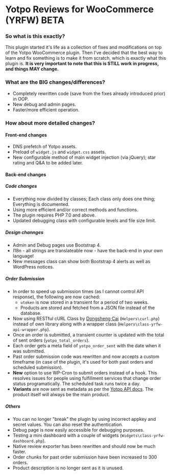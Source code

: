 # Yotpo Reviews for WooCommerce (YRFW) BETA

### So what is this exactly?
This plugin started it's life as a collection of fixes and modifications on top of the Yotpo WooCommerce plugin.
Then I've decided that the best way to learn and fix something is to make it from scratch, which is exactly what this plugin is.
__It is very important to note that this is STILL work in progress, and things MAY change.__

### What are the BIG changes/differences?
- Completely rewritten code (save from the fixes already introduced prior) in OOP.
- New debug and admin pages.
- Faster/more efficient operation.

### How about more detailed changes?
#### Front-end changes
- DNS prefetch of Yotpo assets.
- Preload of `widget.js` and `widget.css` assets.
- New configurable method of main widget injection (via jQuery); star rating and Q&A to be added later.

#### Back-end changes
##### Code changes
- Everything now divided by classes; Each class only does one thing; Everything is documented.
- Using more efficient and/or correct methods and functions.
- The plugin requires PHP 7.0 and above.
- Updated debugging class with configurable levels and file size limit.

##### Design channges
- Admin and Debug pages use Bootstrap 4.
- I18n - all strings are translateable now - have the back-end in your own language!
- New messages class can show both Bootstrap 4 alerts as well as WordPress notices.

##### Order Submission
- In order to speed up submission times (as I cannot control API response), the following are now cached:
  - `utoken` is now stored in a transient for a period of two weeks.
  - Products are stored and fetched from a JSON file instead of the database.
- Now using RESTful cURL Class by [Dongsheng Cai](http://dongsheng.org) (`Helpers\curl.php`) instead of own library along with a wrapper class (`Helpers\class-yrfw-api-wrapper.php`).
- Once an order is submitted, a transient counter is updated with the total of sent orders (`yotpo_total_orders`).
- Each order gets a meta field of `yotpo_order_sent` with the date when it was submitted.
- Past order submission code was rewritten and now accepts a custom timeframe (in case of the plugin, it's used for both past orders and scheduled submission).
- __New__ option to use WP-Cron to submit orders instead of a hook. This resolves issues for people using fulfillment services that change order status programatically. The scheduled task runs twice a day.
- __Variants__ are now sent as metadata as per the [Yotpo API docs](https://apidocs.yotpo.com/reference#create-an-order-within-the-yotpo-system-metadata). The product itself will always be the main product.

##### Others
- You can no longer "break" the plugin by using incorrect appkey and secret values. You can also reset the authentication.
- Debug page is now easily accessible for debugging purposes.
- Testing a mini dashboard with a couple of widgets (`Widgets\class-yrfw-dashboard.php`).
- Native review exporter has been rewritten and should now be much faster.
- Order chunks for past order submission have been increased to 300 orders.
- Product description is no longer sent as it is unused.